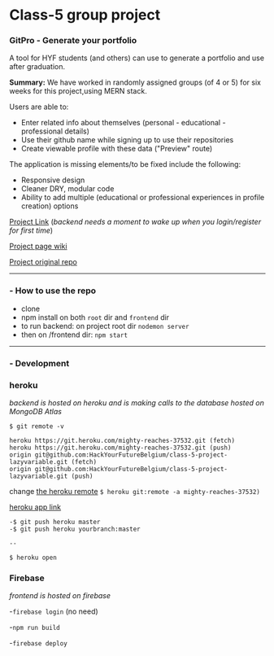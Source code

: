 # Class-5 group project
### GitPro - Generate your portfolio

A tool for HYF students (and others) can use to generate a portfolio and use after graduation.

__Summary:__ We have worked in randomly assigned groups (of 4 or 5) for six weeks for this project,using MERN stack.

Users are able to:
- Enter related info about themselves (personal - educational - professional details)
- Use their github name while signing up to use their repositories 
- Create viewable profile with these data ("Preview" route)


The application is missing elements/to be fixed include the following:
- Responsive design
- Cleaner DRY, modular code
- Ability to add multiple (educational or professional experiences in profile creation) options 

[Project Link](https://portfolio-d9052.firebaseapp.com/)
(_backend needs a moment to wake up when you login/register for first time_)

[Project page wiki](https://github.com/HackYourFutureBelgium/class-5-project/wiki/lazyvariable)

[Project original repo](https://github.com/HackYourFutureBelgium/class-5-project-lazyvariable)

---

### - How to use the repo
- clone
- npm install on both ```root``` dir and ```frontend``` dir
- to run backend: on project root dir ```nodemon server```
- then on /frontend dir: ```npm start```

---
### - Development
### heroku
_backend is hosted on heroku and is making calls to the database hosted on MongoDB Atlas_
```
$ git remote -v
```
```
heroku https://git.heroku.com/mighty-reaches-37532.git (fetch)
heroku https://git.heroku.com/mighty-reaches-37532.git (push)
origin git@github.com:HackYourFutureBelgium/class-5-project-lazyvariable.git (fetch)
origin git@github.com:HackYourFutureBelgium/class-5-project-lazyvariable.git (push)
```

change [the heroku remote](https://stackoverflow.com/questions/6226846/how-to-change-a-git-remote-on-heroku) 
```$ heroku git:remote -a mighty-reaches-37532)``` 

[heroku app link](https://mighty-reaches-37532.herokuapp.com/)

```
-$ git push heroku master
-$ git push heroku yourbranch:master

--

$ heroku open
```

### Firebase
_frontend is hosted on firebase_

-```firebase login``` (no need)

-```npm run build```

-```firebase deploy```
